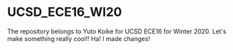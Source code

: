 # UCSD_ECE16_WI20
The repository belongs to Yuto Koike for UCSD ECE16 for Winter 2020.
Let's make something really cool!!
Ha! I made changes!
